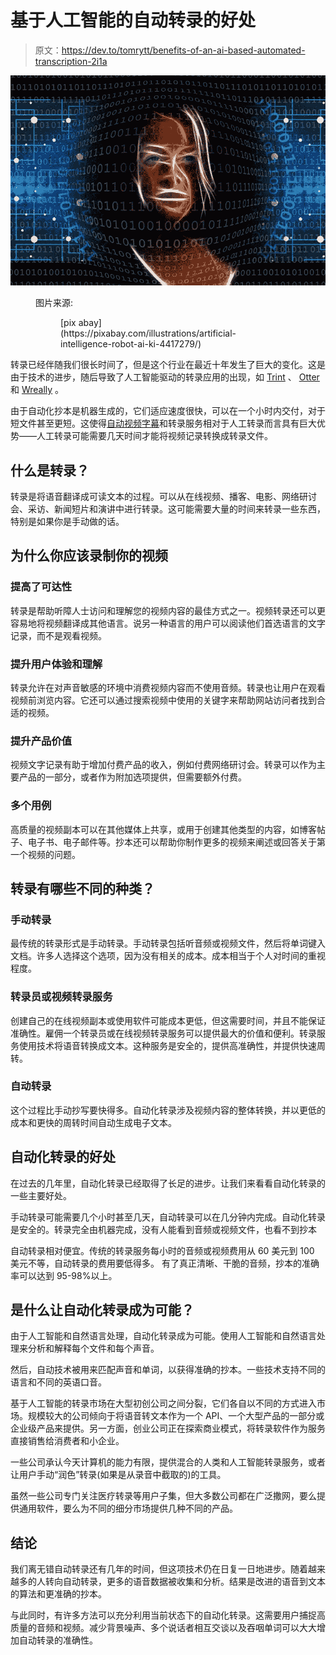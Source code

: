 # 基于人工智能的自动转录的好处

> 原文：<https://dev.to/tomrytt/benefits-of-an-ai-based-automated-transcription-2i1a>

[![](img/a3627dd097b11e98154974545e9c1a02.png)](https://res.cloudinary.com/practicaldev/image/fetch/s--GAn9jZ5v--/c_limit%2Cf_auto%2Cfl_progressive%2Cq_auto%2Cw_880/https://cdn.pixabay.com/photo/2019/08/19/20/18/artificial-intelligence-4417279_960_720.jpg) 

<figure>

<figcaption>图片来源:

<figure>[pix abay](https://pixabay.com/illustrations/artificial-intelligence-robot-ai-ki-4417279/)

<figcaption></figcaption>

</figure>

</figcaption>

</figure>

转录已经伴随我们很长时间了，但是这个行业在最近十年发生了巨大的变化。这是由于技术的进步，随后导致了人工智能驱动的转录应用的出现，如 [Trint](https://trint.com/) 、 [Otter](https://www.fastcompany.com/40570158/theres-no-perfect-transcription-app-but-otter-is-getting-there) 和 [Wreally](https://transcribe.wreally.com/) 。

由于自动化抄本是机器生成的，它们适应速度很快，可以在一个小时内交付，对于短文件甚至更短。这使得[自动视频字幕](https://cloudinary.com/blog/with_automatic_video_subtitles_silence_speaks_volumes)和转录服务相对于人工转录而言具有巨大优势——人工转录可能需要几天时间才能将视频记录转换成转录文件。

## 什么是转录？

转录是将语音翻译成可读文本的过程。可以从在线视频、播客、电影、网络研讨会、采访、新闻短片和演讲中进行转录。这可能需要大量的时间来转录一些东西，特别是如果你是手动做的话。

## 为什么你应该录制你的视频

### 提高了可达性

转录是帮助听障人士访问和理解您的视频内容的最佳方式之一。视频转录还可以更容易地将视频翻译成其他语言。说另一种语言的用户可以阅读他们首选语言的文字记录，而不是观看视频。

### 提升用户体验和理解

转录允许在对声音敏感的环境中消费视频内容而不使用音频。转录也让用户在观看视频前浏览内容。它还可以通过搜索视频中使用的关键字来帮助网站访问者找到合适的视频。

### 提升产品价值

视频文字记录有助于增加付费产品的收入，例如付费网络研讨会。转录可以作为主要产品的一部分，或者作为附加选项提供，但需要额外付费。

### 多个用例

高质量的视频副本可以在其他媒体上共享，或用于创建其他类型的内容，如博客帖子、电子书、电子邮件等。抄本还可以帮助你制作更多的视频来阐述或回答关于第一个视频的问题。

## 转录有哪些不同的种类？

### 手动转录

最传统的转录形式是手动转录。手动转录包括听音频或视频文件，然后将单词键入文档。许多人选择这个选项，因为没有相关的成本。成本相当于个人对时间的重视程度。

### 转录员或视频转录服务

创建自己的在线视频副本或使用软件可能成本更低，但这需要时间，并且不能保证准确性。雇佣一个转录员或在线视频转录服务可以提供最大的价值和便利。转录服务使用技术将语音转换成文本。这种服务是安全的，提供高准确性，并提供快速周转。

### 自动转录

这个过程比手动抄写要快得多。自动化转录涉及视频内容的整体转换，并以更低的成本和更快的周转时间自动生成电子文本。

## 自动化转录的好处

在过去的几年里，自动化转录已经取得了长足的进步。让我们来看看自动化转录的一些主要好处。

手动转录可能需要几个小时甚至几天，自动转录可以在几分钟内完成。自动化转录是安全的。转录完全由机器完成，没有人能看到音频或视频文件，也看不到抄本

自动转录相对便宜。传统的转录服务每小时的音频或视频费用从 60 美元到 100 美元不等，自动转录的费用要低得多。
有了真正清晰、干脆的音频，抄本的准确率可以达到 95-98%以上。

## 是什么让自动化转录成为可能？

由于人工智能和自然语言处理，自动化转录成为可能。使用人工智能和自然语言处理来分析和解释每个文件和每个声音。

然后，自动技术被用来匹配声音和单词，以获得准确的抄本。一些技术支持不同的语言和不同的英语口音。

基于人工智能的转录市场在大型初创公司之间分裂，它们各自以不同的方式进入市场。规模较大的公司倾向于将语音转文本作为一个 API、一个大型产品的一部分或企业级产品来提供。另一方面，创业公司正在探索商业模式，将转录软件作为服务直接销售给消费者和小企业。

一些公司承认今天计算机的能力有限，提供混合的人类和人工智能转录服务，或者让用户手动“润色”转录(如果是从录音中截取的)的工具。

虽然一些公司专门关注医疗转录等用户子集，但大多数公司都在广泛撒网，要么提供通用软件，要么为不同的细分市场提供几种不同的产品。

## 结论

我们离无错自动转录还有几年的时间，但这项技术仍在日复一日地进步。随着越来越多的人转向自动转录，更多的语音数据被收集和分析。结果是改进的语音到文本的算法和更准确的抄本。

与此同时，有许多方法可以充分利用当前状态下的自动化转录。这需要用户捕捉高质量的音频和视频。减少背景噪声、多个说话者相互交谈以及吞咽单词可以大大增加自动转录的准确性。